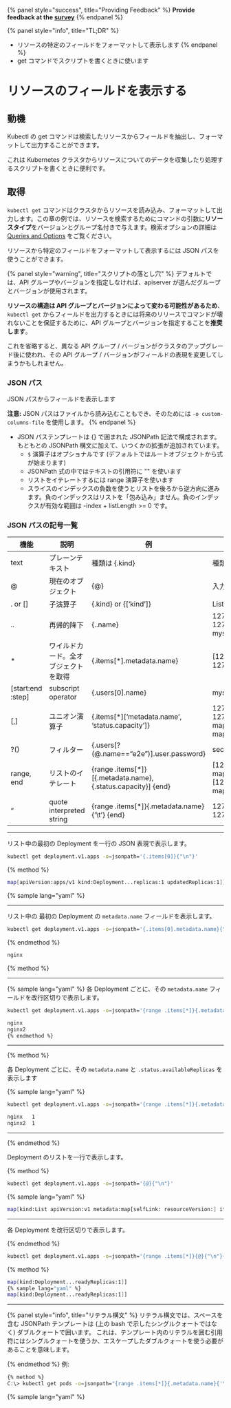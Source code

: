 {% panel style="success", title="Providing Feedback" %}
**Provide feedback at the [survey](https://www.surveymonkey.com/r/JH35X82)**
{% endpanel %}

{% panel style="info", title="TL;DR" %}

- リソースの特定のフィールドをフォーマットして表示します
{% endpanel %}
- get コマンドでスクリプトを書くときに使います

# リソースのフィールドを表示する

## 動機

Kubectl の get コマンドは検索したリソースからフィールドを抽出し、フォーマットして出力することができます。

これは Kubernetes クラスタからリソースについてのデータを収集したり処理するスクリプトを書くときに便利です。

## 取得

`kubectl get` コマンドはクラスタからリソースを読み込み、フォーマットして出力します。この章の例では、リソースを検索するためにコマンドの引数に**リソースタイプ**をバージョンとグループ名付きで与えます。検索オプションの詳細は [Queries and Options](queries_and_options.md) をご覧ください。

リソースから特定のフィールドをフォーマットして表示するには JSON パスを使うことができます。

{% panel style="warning", title="スクリプトの落とし穴" %}
デフォルトでは、API グループやバージョンを指定しなければ、apiserver が選んだグループとバージョンが使用されます。

**リソースの構造は API グループとバージョンによって変わる可能性があるため**、`kubectl get` からフィールドを出力するときには将来のリリースでコマンドが壊れないことを保証するために、API グループとバージョンを指定することを**推奨します**。

これを省略すると、異なる API グループ / バージョンがクラスタのアップグレード後に使われ、その API グループ / バージョンがフィールドの表現を変更してしまうかもしれません。

### JSON パス

JSON パスからフィールドを表示します

**注意:** JSON パスはファイルから読み込むこともでき、そのためには `-o custom-columns-file` を使用します。
{% endpanel %}

- JSON パステンプレートは {} で囲まれた JSONPath 記法で構成されます。もともとの JSONPath 構文に加えて、いつくかの拡張が追加されています。
  - `$` 演算子はオプショナルです (デフォルトではルートオブジェクトから式が始まります)
  - JSONPath 式の中ではテキストの引用符に "" を使います
  - リストをイテレートするには range 演算子を使います
  - スライスのインデックスの負数を使うとリストを後ろから逆方向に進みます。負のインデックスはリストを「包み込み」ません。負のインデックスが有効な範囲は -index + listLength >= 0 です。

### JSON パスの記号一覧

| 機能                | 説明                       | 例                                                             | 結果                                              |
| ----------------- | ------------------------ | ------------------------------------------------------------- | ----------------------------------------------- |
| text              | プレーンテキスト                 | 種類は {.kind}                                                   | 種類は List                                        |
| @                 | 現在のオブジェクト                | {@}                                                           | 入力と同じ                                           |
| . or []           | 子演算子                     | {.kind} or {[‘kind’]}                                         | List                                            |
| ..                | 再帰的降下                    | {..name}                                                      | 127.0.0.1 127.0.0.2 myself e2e                  |
| *                 | ワイルドカード。全オブジェクトを取得       | {.items[*].metadata.name}                                     | [127.0.0.1 127.0.0.2]                           |
| [start:end :step] | subscript operator       | {.users[0].name}                                              | myself                                          |
| [,]               | ユニオン演算子                  | {.items[*][‘metadata.name’, ‘status.capacity’]}               | 127.0.0.1 127.0.0.2 map[cpu:4] map[cpu:8]       |
| ?()               | フィルター                    | {.users[?(@.name==“e2e”)].user.password}                      | secret                                          |
| range, end        | リストのイテレート                | {range .items[*]}[{.metadata.name}, {.status.capacity}] {end} | [127.0.0.1, map[cpu:4]] [127.0.0.2, map[cpu:8]] |
| “                 | quote interpreted string | {range .items[*]}{.metadata.name}{’\t’} {end}                 | 127.0.0.1 127.0.0.2                             |

- - -

リスト中の最初の Deployment を一行の JSON 表現で表示します。

```bash
kubectl get deployment.v1.apps -o=jsonpath='{.items[0]}{"\n"}'
```

{% method %}
```bash
map[apiVersion:apps/v1 kind:Deployment...replicas:1 updatedReplicas:1]]
```
{% sample lang="yaml" %}

- - -

リスト中の 最初の Deployment の `metadata.name` フィールドを表示します。

```bash
kubectl get deployment.v1.apps -o=jsonpath='{.items[0].metadata.name}{"\n"}'
```

{% endmethod %}
```bash
nginx
```
{% method %}

- - -

{% sample lang="yaml" %}
各 Deployment ごとに、その `metadata.name` フィールドを改行区切りで表示します。

```bash
kubectl get deployment.v1.apps -o=jsonpath='{range .items[*]}{.metadata.name}{"\n"}{end}'
```

```bash
nginx
nginx2
{% endmethod %}
```

- - -
{% method %}

各 Deployment ごとに、その `metadata.name` と `.status.availableReplicas` を表示します

{% sample lang="yaml" %}
```bash
kubectl get deployment.v1.apps -o=jsonpath='{range .items[*]}{.metadata.name}{"\t"}{.status.availableReplicas}{"\n"}{end}'
```

```bash
nginx	1
nginx2	1
```

- - -
{% endmethod %}

Deployment のリストを一行で表示します。

{% method %}
```bash
kubectl get deployment.v1.apps -o=jsonpath='{@}{"\n"}'
```
{% sample lang="yaml" %}

```bash
map[kind:List apiVersion:v1 metadata:map[selfLink: resourceVersion:] items:[map[apiVersion:apps/v1 kind:Deployment...replicas:1 updatedReplicas:1]]]]
```

- - -

各 Deployment を改行区切りで表示します。

{% endmethod %}
```bash
kubectl get deployment.v1.apps -o=jsonpath='{range .items[*]}{@}{"\n"}{end}'
```
{% method %}

```bash
map[kind:Deployment...readyReplicas:1]]
{% sample lang="yaml" %}
map[kind:Deployment...readyReplicas:1]]
```

- - -

{% panel style="info", title="リテラル構文" %}
リテラル構文では、スペースを含む JSONPath テンプレートは (上の bash で示したシングルクォートではなく) ダブルクォートで囲います。
これは、テンプレート内のリテラルを囲む引用符にはシングルクォートを使うか、エスケープしたダブルクォートを使う必要があることを意味します。

{% endmethod %}
例:

```bash
{% method %}
C:\> kubectl get pods -o=jsonpath="{range .items[*]}{.metadata.name}{'\t'}{.status.startTime}{'\n'}{end}"
```

{% sample lang="yaml" %}